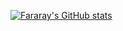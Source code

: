[![Fararay's GitHub stats](https://github-readme-stats.vercel.app/api?username=fararay&show_icons=true&theme=radical)](https://github.com/fararay/github-readme-stats)
